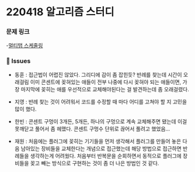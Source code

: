 # 220418 알고리즘 스터디

### 문제 링크

-[멀티탭 스케줄링](https://www.acmicpc.net/problem/1700)

### 👾 Issues

- 동훈 :
  접근법이 어렵진 않았다. 그리디에 감이 좀 잡힌듯?
  반례를 찾는데 시간이 오래걸림 이미 콘센트에 꽂혀있는 애들이 전부 나중에 다시 꽂혀야 되는 애들이면,
  가장 마지막에 꽂히는 애를 우선적으로 교체해야된다는 걸 발견하는데 좀 오래걸렸다.

- 지영 : 반례 찾는 것이 어려워서 코드를 수정할 때 마다 어디를 고쳐야 할 지 고민을 많이 했다.

- 한빈 : 콘센트 구멍이 3개든, 5개든, 하나의 구멍으로 계속 교체해주면 됐는데 이걸 못깨닫고 풀어서 좀 헤맸다.
        콘센트 구멍수 단위로 끊어서 풀려고 했었음...

- 재원 : 
  처음에는 플러그에 꽂히는 기기들을 먼저 생각해서 플러그를 만들어 놓은 다음 남아있는 장비들을 교체한다는 개념으로 접근했는데 해당 방법으로 접근하면 반례들을 생각하는게 어려웠다. 처음부터 반복문을 순회하면서 동적으로 플러그에 장비들을 꽂고 빼는 방식으로 구현하는 것이 좀 더 나은 방법인 것 같다.
